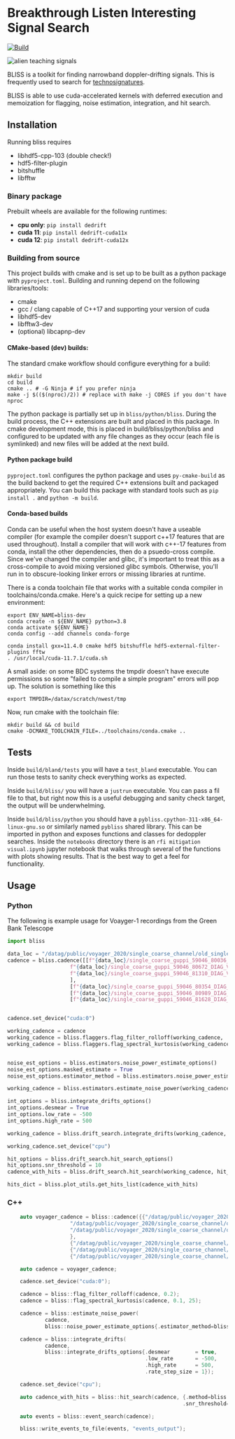 
# Breakthrough Listen Interesting Signal Search

<p align="center">

[![Build](https://github.com/n-west/bliss/actions/workflows/build-and-test.yml/badge.svg)](https://github.com/n-west/bliss/actions/workflows/build-and-test.yml)

</p>

![alien teaching signals](docs/alien-teaching-signals.jpeg)

BLISS is a toolkit for finding narrowband doppler-drifting signals. This is frequently used to search for [technosignatures](https://en.wikipedia.org/wiki/Technosignature). 

BLISS is able to use cuda-accelerated kernels with deferred execution and memoization for flagging, noise estimation, integration, and hit search.

## Installation

Running bliss requires

* libhdf5-cpp-103 (double check!)
* hdf5-filter-plugin
* bitshuffle
* libfftw

### Binary package

Prebuilt wheels are available for the following runtimes:

* **cpu only**: `pip install dedrift`
* **cuda 11**: `pip install dedrift-cuda11x`
* **cuda 12**: `pip install dedrift-cuda12x`


### Building from source

This project builds with cmake and is set up to be built as a python package with `pyproject.toml`. Building and running depend on the following libraries/tools:

* cmake
* gcc / clang capable of C++17 and supporting your version of cuda
* libhdf5-dev
* libfftw3-dev
* (optional) libcapnp-dev

#### CMake-based (dev) builds:

The standard cmake workflow should configure everything for a build:
```
mkdir build
cd build
cmake .. # -G Ninja # if you prefer ninja
make -j $(($(nproc)/2)) # replace with make -j CORES if you don't have nproc
```

The python package is partially set up in `bliss/python/bliss`. During the build process, the C++ extensions are built and placed in this package. In cmake development mode, this is placed in build/bliss/python/bliss and configured to be updated with any file changes as they occur (each file is symlinked) and new files will be added at the next build.

#### Python package build

`pyproject.toml` configures the python package and uses `py-cmake-build` as the build backend to get the required C++ extensions built and packaged appropriately. You can build this package with standard tools such as `pip install .` and `python -m build`.

#### Conda-based builds

Conda can be useful when the host system doesn't have a useable compiler (for example the compiler doesn't support c++17 features that are used throughout). Install a compiler that will work with c++-17 features from conda, install the other dependencies, then do a psuedo-cross compile. Since we've changed the compiler and glibc, it's important to treat this as a cross-compile to avoid mixing versioned glibc symbols. Otherwise, you'll run in to obscure-looking linker errors or missing libraries at runtime.

There is a conda toolchain file that works with a suitable conda compiler in toolchains/conda.cmake. Here's a quick recipe for setting up a new environment:

```
export ENV_NAME=bliss-dev
conda create -n ${ENV_NAME} python=3.8
conda activate ${ENV_NAME}
conda config --add channels conda-forge 

conda install gxx=11.4.0 cmake hdf5 bitshuffle hdf5-external-filter-plugins fftw
. /usr/local/cuda-11.7.1/cuda.sh
```

A small aside: on some BDC systems the tmpdir doesn't have execute permissions so some "failed to compile a simple program" errors will pop up. The solution is something like this
```
export TMPDIR=/datax/scratch/nwest/tmp
```

Now, run cmake with the toolchain file:
```
mkdir build && cd build
cmake -DCMAKE_TOOLCHAIN_FILE=../toolchains/conda.cmake ..
```

## Tests
Inside `build/bland/tests` you will have a `test_bland` executable. You can run those tests to sanity check everything works as expected.

Inside `build/bliss/` you will have a `justrun` executable. You can pass a fil file to that, but right now this is a useful debugging and sanity check target, the output will be underwhelming.

Inside `build/bliss/python` you should have a `pybliss.cpython-311-x86_64-linux-gnu.so` or similarly named `pybliss` shared library. This can be imported in python and exposes functions and classes for dedoppler searches. Inside the `notebooks` directory there is an `rfi mitigation visual.ipynb` jupyter notebook that walks through several of the functions with plots showing results. That is the best way to get a feel for functionality.


## Usage

### Python

The following is example usage for Voayger-1 recordings from the Green Bank Telescope

```python
import bliss

data_loc = "/datag/public/voyager_2020/single_coarse_channel/old_single_coarse/"
cadence = bliss.cadence([[f"{data_loc}/single_coarse_guppi_59046_80036_DIAG_VOYAGER-1_0011.rawspec.0000.h5",
                    f"{data_loc}/single_coarse_guppi_59046_80672_DIAG_VOYAGER-1_0013.rawspec.0000.h5",
                    f"{data_loc}/single_coarse_guppi_59046_81310_DIAG_VOYAGER-1_0015.rawspec.0000.h5"
                    ],
                    [f"{data_loc}/single_coarse_guppi_59046_80354_DIAG_VOYAGER-1_0012.rawspec.0000.h5"],
                    [f"{data_loc}/single_coarse_guppi_59046_80989_DIAG_VOYAGER-1_0014.rawspec.0000.h5"],
                    [f"{data_loc}/single_coarse_guppi_59046_81628_DIAG_VOYAGER-1_0016.rawspec.0000.h5"]])


cadence.set_device("cuda:0")

working_cadence = cadence
working_cadence = bliss.flaggers.flag_filter_rolloff(working_cadence, .2)
working_cadence = bliss.flaggers.flag_spectral_kurtosis(working_cadence, .05, 25)


noise_est_options = bliss.estimators.noise_power_estimate_options()
noise_est_options.masked_estimate = True
noise_est_options.estimator_method = bliss.estimators.noise_power_estimator.stddev

working_cadence = bliss.estimators.estimate_noise_power(working_cadence, noise_est_options)

int_options = bliss.integrate_drifts_options()
int_options.desmear = True
int_options.low_rate = -500
int_options.high_rate = 500

working_cadence = bliss.drift_search.integrate_drifts(working_cadence, int_options)

working_cadence.set_device("cpu")

hit_options = bliss.drift_search.hit_search_options()
hit_options.snr_threshold = 10
cadence_with_hits = bliss.drift_search.hit_search(working_cadence, hit_options)

hits_dict = bliss.plot_utils.get_hits_list(cadence_with_hits)
```

### C++

```c++
    auto voyager_cadence = bliss::cadence({{"/datag/public/voyager_2020/single_coarse_channel/old_single_coarse/single_coarse_guppi_59046_80036_DIAG_VOYAGER-1_0011.rawspec.0000.h5",
                    "/datag/public/voyager_2020/single_coarse_channel/old_single_coarse/single_coarse_guppi_59046_80672_DIAG_VOYAGER-1_0013.rawspec.0000.h5",
                    "/datag/public/voyager_2020/single_coarse_channel/old_single_coarse/single_coarse_guppi_59046_81310_DIAG_VOYAGER-1_0015.rawspec.0000.h5"
                    },
                    {"/datag/public/voyager_2020/single_coarse_channel/old_single_coarse/single_coarse_guppi_59046_80354_DIAG_VOYAGER-1_0012.rawspec.0000.h5"},
                    {"/datag/public/voyager_2020/single_coarse_channel/old_single_coarse/single_coarse_guppi_59046_80989_DIAG_VOYAGER-1_0014.rawspec.0000.h5"},
                    {"/datag/public/voyager_2020/single_coarse_channel/old_single_coarse/single_coarse_guppi_59046_81628_DIAG_VOYAGER-1_0016.rawspec.0000.h5"}});

    auto cadence = voyager_cadence;

    cadence.set_device("cuda:0");

    cadence = bliss::flag_filter_rolloff(cadence, 0.2);
    cadence = bliss::flag_spectral_kurtosis(cadence, 0.1, 25);

    cadence = bliss::estimate_noise_power(
            cadence,
            bliss::noise_power_estimate_options{.estimator_method=bliss::noise_power_estimator::STDDEV, .masked_estimate = true}); // estimate noise power of unflagged data

    cadence = bliss::integrate_drifts(
            cadence,
            bliss::integrate_drifts_options{.desmear        = true,
                                            .low_rate       = -500,
                                            .high_rate      = 500,
                                            .rate_step_size = 1});

    cadence.set_device("cpu");

    auto cadence_with_hits = bliss::hit_search(cadence, {.method=bliss::hit_search_methods::CONNECTED_COMPONENTS,
                                                        .snr_threshold=10.0f});

    auto events = bliss::event_search(cadence);

    bliss::write_events_to_file(events, "events_output");
```